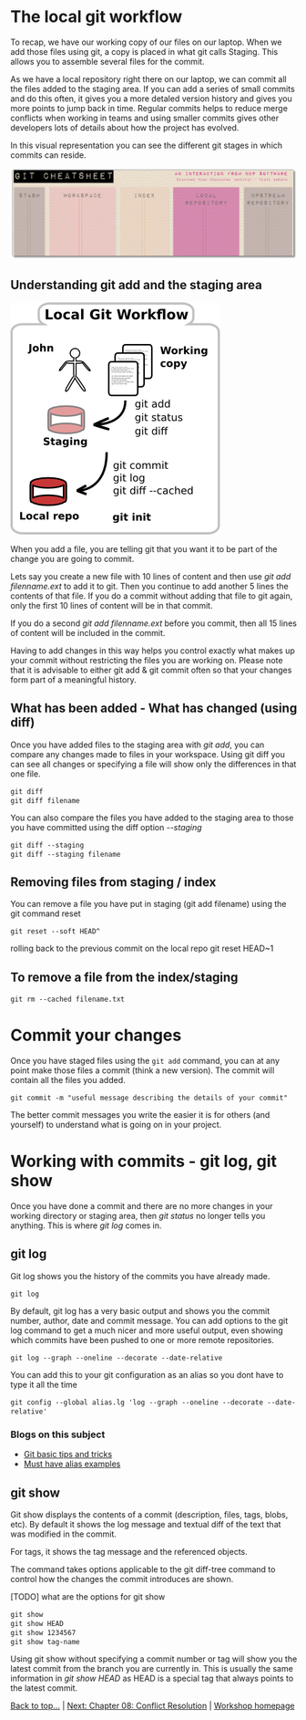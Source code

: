 # <a id="chapter7">The local git workflow</a>

To recap, we have our working copy of our files on our laptop.  When we add those files using git, a copy is placed in what git calls Staging.  This allows you to assemble several files for the commit.

As we have a local repository right there on our laptop, we can commit all the files added to the staging area.  If you can add a series of small commits and do this often, it gives you a more detaled version history and gives you more points to jump back in time.  Regular commits helps to reduce merge conflicts when working in teams and using smaller commits gives other developers lots of details about how the project has evolved.

In this visual representation you can see the different git stages in which commits can reside.

<img class="img-code" src="images/git-cheat-sheet-visual-git-stages.png">


## Understanding git add and the staging area

<img class="img-topic" src="images/git-local-workflow.png">

When you add a file, you are telling git that you want it to be part of the change you are going to commit.

Lets say you create a new file with 10 lines of content and then use *git add filenname.ext* to add it to git.  Then you continue to add another 5 lines the contents of that file.  If you do a commit without adding that file to git again, only the first 10 lines of content will be in that commit.

If you do a second *git add filenname.ext* before you commit, then all 15 lines of content will be included in the commit.

Having to add changes in this way helps you control exactly what makes up your commit without restricting the files you are working on.  Please note that it is advisable to either git add & git commit often so that your changes form part of a meaningful history.


## What has been added - What has changed (using diff)

Once you have added files to the staging area with *git add*, you can compare any changes made to files in your workspace.  Using git diff you can see all changes or specifying a file will show only the differences in that one file.

    git diff
    git diff filename

You can also compare the files you have added to the staging area to those you have committed using the diff option *--staging*

    git diff --staging
    git diff --staging filename


## Removing files from staging / index

You can remove a file you have put in staging (git add filename) using the git command reset

    git reset --soft HEAD^


rolling back to the previous commit on the local repo
    git reset HEAD~1


## To remove a file from the index/staging

    git rm --cached filename.txt



# Commit your changes

Once you have staged files using the `git add` command, you can at any point make those files a commit (think a new version).  The commit will contain all the files you added.

    git commit -m "useful message describing the details of your commit"

The better commit messages you write the easier it is for others (and yourself) to understand what is going on in your project.


# Working with commits - git log, git show

  Once you have done a commit and there are no more changes in your working directory or staging area, then *git status* no longer tells you anything.  This is where *git log* comes in.

## git log
  Git log shows you the history of the commits you have already made.

    git log

  By default, git log has a very basic output and shows you the commit number, author, date and commit message.  You can add options to the git log command to get a much nicer and more useful output, even showing which commits have been pushed to one or more remote repositories. 

    git log --graph --oneline --decorate --date-relative

You can add this to your git configuration as an alias so you dont have to type it all the time

    git config --global alias.lg 'log --graph --oneline --decorate --date-relative'


### Blogs on this subject
* [Git basic tips and tricks](http://git-scm.com/book/en/Git-Basics-Tips-and-Tricks)
* [Must have alias examples](http://durdn.com/blog/2012/11/22/must-have-git-aliases-advanced-examples/)


## git show
  Git show displays the contents of a commit (description, files, tags, blobs, etc).  By default it shows the log message and textual diff of the text that was modified in the commit. 

  For tags, it shows the tag message and the referenced objects.

  The command takes options applicable to the git diff-tree command to control how the changes the commit introduces are shown.

  [TODO] what are the options for git show 

    git show
    git show HEAD
    git show 1234567
    git show tag-name

  Using git show without specifying a commit number or tag will show you the latest commit from the branch you are currently in.  This is usually the same information in *git show HEAD* as HEAD is a special tag that always points to the latest commit.

[Back to top...](#top) | [Next: Chapter 08: Conflict Resolution](chapter08-conflict-resolution.html) | [Workshop homepage](index.html)
